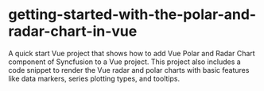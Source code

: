 # getting-started-with-the-polar-and-radar-chart-in-vue
A quick start Vue project that shows how to add Vue Polar and Radar Chart component of Syncfusion to a Vue project. This project also includes a code snippet to render the Vue radar and polar charts with basic features like data markers, series plotting types, and tooltips.
